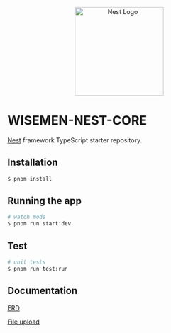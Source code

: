 <p align="center">
  <a href="http://nestjs.com/" target="blank"><img src="https://nestjs.com/img/logo-small.svg" width="200" alt="Nest Logo" /></a>
</p>


# WISEMEN-NEST-CORE

[Nest](https://github.com/nestjs/nest) framework TypeScript starter repository.

## Installation

```bash
$ pnpm install
```

## Running the app

```bash
# watch mode
$ pnpm run start:dev
```

## Test

```bash
# unit tests
$ pnpm run test:run
```

## Documentation
[ERD](docs/erd.md)

[File upload](docs/files/upload-file.md)

